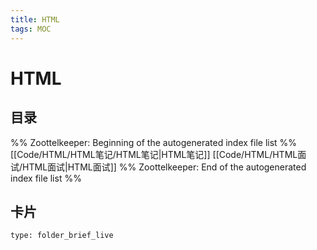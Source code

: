 ```yaml
---
title: HTML
tags: MOC
---
```

# HTML

## 目录



%% Zoottelkeeper: Beginning of the autogenerated index file list  %%
 [[Code/HTML/HTML笔记/HTML笔记|HTML笔记]]
 [[Code/HTML/HTML面试/HTML面试|HTML面试]]
%% Zoottelkeeper: End of the autogenerated index file list  %%












## 卡片

```ccard
type: folder_brief_live
```



















